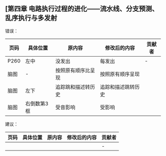 ## [第四章 电路执行过程的进化——流水线、分支预测、乱序执行与多发射

错误：

| 页码 | 具体位置               | 原内容 | 修改后的内容 | 贡献者 |
| ---- | ---------------------- | ------ | ------------ | ------ |
| P260   | 左中 | 没发出 | 每发出 | -      |
|脑图|-|按照原有顺序比呈现|按照原有顺序呈现||
|脑图|左下|追踪跳和描述转历史|追踪和描述跳转历史||
|脑图|右倒数第3框|受音影响|受影响||


建议：

| 页码 | 具体位置               | 原内容 | 修改后的内容 | 贡献者 |
| ---- | ---------------------- | ------ | ------------ | ------ |
|    |  |  |  | -      |
